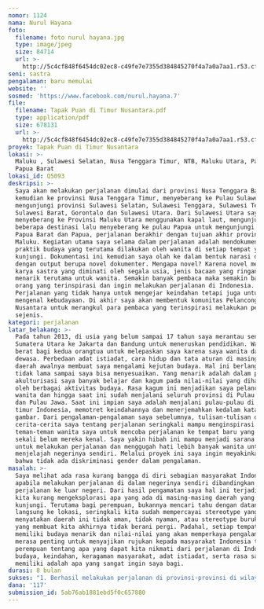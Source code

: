 ```yaml
---
nomor: 1124
nama: Nurul Hayana
foto:
  filename: foto nurul hayana.jpg
  type: image/jpeg
  size: 84714
  url: >-
    http://5c4cf848f6454dc02ec8-c49fe7e7355d384845270f4a7a0a7aa1.r53.cf2.rackcdn.com/9b691898-320b-4609-aa60-68664c39d117/foto%20nurul%20hayana.jpg
seni: sastra
pengalaman: baru memulai
website: ''
sosmed: 'https://www.facebook.com/nurul.hayana.7'
file:
  filename: Tapak Puan di Timur Nusantara.pdf
  type: application/pdf
  size: 678131
  url: >-
    http://5c4cf848f6454dc02ec8-c49fe7e7355d384845270f4a7a0a7aa1.r53.cf2.rackcdn.com/7d68f6d5-9c42-4046-9f71-50c4b4c9db25/Tapak%20Puan%20di%20Timur%20Nusantara.pdf
proyek: Tapak Puan di Timur Nusantara
lokasi: >-
  Maluku , Sulawesi Selatan, Nusa Tenggara Timur, NTB, Maluku Utara, Papua,
  Papua Barat
lokasi_id: Q5093
deskripsi: >-
  Saya akan melakukan perjalanan dimulai dari provinsi Nusa Tenggara Barat
  kemudian ke provinsi Nusa Tenggara Timur, menyeberang ke Pulau Sulawesi dengan
  mengunjungi provinsi Sulawesi Selatan, Sulawesi Tenggara, Sulawesi Tengah,
  Sulawesi Barat, Gorontalo dan Sulawesi Utara. Dari Sulawesi Utara saya akan
  menyeberang ke Provinsi Maluku Utara menggunakan kapal laut, mengunjungi
  beberapa destinasi lalu menyeberang ke pulau Papua untuk mengunjungi provinsi
  Papua Barat dan Papua, perjalanan berakhir dengan tujuan akhir provinsi
  Maluku. Kegiatan utama saya selama dalam perjalanan adalah mendokumentasikan
  praktik budaya yang terutama dilakukan oleh wanita di setiap tempat yang saya
  kunjungi. Dokumentasi ini kemudian saya olah ke dalam bentuk narasi dan foto
  dengan output berupa novel dokumenter. Mengapa novel? Karena novel merupakan
  karya sastra yang diminati oleh segala usia, jenis bacaan yang ringan serta
  menarik terutama untuk wanita. Semakin banyak pembaca maka semakin banyak
  orang yang terinspirasi dan ingin melakukan perjalanan di Indonesia.
  Perjalanan yang tidak hanya untuk mengejar keindahan tetapi juga untuk
  mengenal kebudayaan. Di akhir saya akan membentuk komunitas Pelancong Budaya
  Nusantara untuk merangkul para pembaca yang terinspirasi melakukan perjalanan
  sejenis.
kategori: perjalanan
latar_belakang: >-
  Pada tahun 2013, di usia yang belum sampai 17 tahun saya merantau sendiri dari
  Sumatera Utara ke Jakarta dan Bandung untuk meneruskan pendidikan. Waktu itu,
  berat bagi kedua orangtua untuk melepaskan saya karena saya wanita dan belum
  dewasa. Perbedaan adat istiadat, cara hidup dan tata aturan di masing-masing
  daerah awalnya membuat saya mengalami kejutan budaya. Hal ini berlangsung
  tidak lama sampai saya bisa menyesuaikan. Yang menarik adalah dalam proses
  akulturisasi saya banyak belajar dan kagum pada nilai-nilai yang dihasilkan
  oleh berbagai aktivitas budaya. Rasa kagum ini menjadikan saya pelancong solo
  wanita dan hingga saat ini sudah menjalani seluruh provinsi di Pulau Sumatera
  dan Pulau Jawa. Saat ini impian saya adalah menjalani pulau-pulau di bagian
  timur Indonesia, memotret keindahannya dan menerjemahkan kedalam kata dan
  gambar. Dari pengalaman-pengalaman saya sebelumnya, tulisan-tulisan dan
  cerita-cerita saya tentang perjalanan seringkali mampu menginspirasi
  teman-teman wanita saya untuk mencoba perjalanan ke tempat baru yang sama
  sekali belum mereka kenal. Saya yakin hibah ini mampu menjadi sarana bagi saya
  untuk melakukan perjalanan dan menggugah hati lebih banyak wanita untuk berani
  menjelajah negerinya sendiri. Melalui proyek ini saya ingin meyakinkan wanita
  bahwa tidak ada diskriminasi gender dalam pengalaman.
masalah: >-
  Saya melihat ada rasa kurang bangga di diri sebagian masyarakat Indonesia
  apabila melakukan perjalanan di dalam negerinya sendiri dibandingkan dengan
  perjalanan ke luar negeri. Dari hasil pengamatan saya hal ini terjadi karena
  kita kurang mengeksplorasi apa yang ada di masing-masing daerah yang kita
  kunjungi. Terutama bagi perempuan, bukannya mencari tahu dengan datang
  langsung ke lokasi, seringkali kita sudah mempercayai stereotype yang
  menyatakan daerah ini tidak aman, tidak nyaman, atau stereotype buruk lainnya
  yang membuat kita akhirnya tidak berani pergi. Padahal, setiap tempat pasti
  memiliki budaya menarik dan nilai-nilai yang akan memperkaya pengalaman. Saya
  merasa penting untuk menyajikan rujukan kepada masyarakat Indonesia terutama
  perempuan tentang apa yang dapat kita nikmati dari perjalanan di Indonesia;
  budaya, keindahan, keragaman masyarakat, adat istiadat, serta rasa saling
  memiliki adalah apa yang sangat ingin saya bagi.
durasi: 8 bulan
sukses: "1. Berhasil melakukan perjalanan di provinsi-provinsi di wilayah timur Indonesia (Kepulauan Nusa Tenggara, Pulau Sulawesi, Kepulauan Maluku, dan Papua) untuk mendokumentasi aktivitas kebudayaan tradisional dalam bentuk foto dan tulisan dan berhasil mengolahnya menjadi sebuah novel dokumenter;\r\n2. Mempublikasikan novel dokumenter tersebut \r\n3. Membuat komunitas Pelancong Budaya Nusantara beranggotakan wanita maupun pria yang anggotanya berasal dari pembaca novel yang terinspirasi untuk mengapresiasi budaya di bagian lain Indonesia yang belum dijelajah."
dana: '117'
submission_id: 5ab76ab1881ebd5f0c657880
---
```

